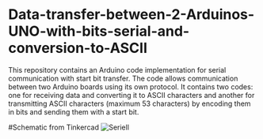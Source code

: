 # Data-transfer-between-2-Arduinos-UNO-with-bits-serial-and-conversion-to-ASCII
This repository contains an Arduino code implementation for serial communication with start bit transfer. The code allows communication between two Arduino boards using its own protocol. It contains two codes: one for receiving data and converting it to ASCII characters and another for transmitting ASCII characters (maximum 53 characters) by encoding them in bits and sending them with a start bit.

#Schematic from Tinkercad
![Seriell](https://github.com/DmitrijP1402/Data-transfer-between-2-Arduinos-UNO-with-bits-serial-and-conversion-to-ASCII/assets/118051854/0988ea01-c857-43bb-a5ca-8545919bd7ea)

